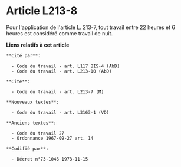 # Article L213-8

Pour l'application de l'article L. 213-7, tout travail entre 22 heures et 6 heures est considéré comme travail de nuit.

**Liens relatifs à cet article**

	**Cité par**:

	  - Code du travail - art. L117 BIS-4 (AbD)
	  - Code du travail - art. L213-10 (AbD)

	**Cite**:

	  - Code du travail - art. L213-7 (M)

	**Nouveaux textes**:

	  - Code du travail - art. L3163-1 (VD)

	**Anciens textes**:

	  - Code du travail 27
	  - Ordonnance 1967-09-27 art. 14

	**Codifié par**:

	  - Décret n°73-1046 1973-11-15
